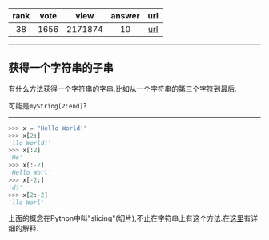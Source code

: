 
| rank | vote | view | answer | url |
|:-:|:-:|:-:|:-:|:-:|
|38|1656|2171874|10| [url](http://stackoverflow.com/questions/663171/is-there-a-way-to-substring-a-string-in-python) |
***

## 获得一个字符串的子串

有什么方法获得一个字符串的字串,比如从一个字符串的第三个字符到最后.

可能是`myString[2:end]`?

***

```python
>>> x = "Hello World!"
>>> x[2:]
'llo World!'
>>> x[:2]
'He'
>>> x[:-2]
'Hello Worl'
>>> x[-2:]
'd!'
>>> x[2:-2]
'llo Worl'
```

上面的概念在Python中叫"slicing"(切片),不止在字符串上有这个方法.在[这里](http://stackoverflow.com/questions/509211/good-primer-for-python-slice-notation)有详细的解释.